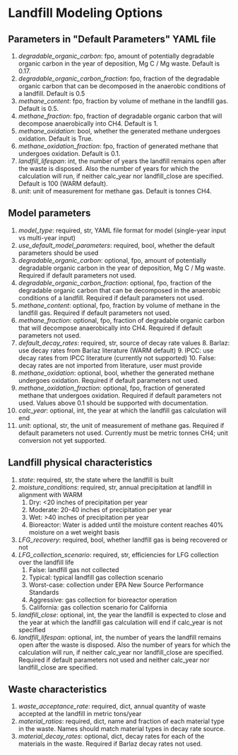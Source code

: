 # Landfill Modeling Options

## Parameters in "Default Parameters" YAML file
1. _degradable_organic_carbon_: fpo, amount of potentially degradable organic carbon in the year of
deposition, Mg C / Mg waste. Default is 0.17.
2. _degradable_organic_carbon_fraction_: fpo, fraction of the degradable organic carbon that can be 
decomposed in the anaerobic conditions of a landfill. Default is 0.5
3. _methane_content_: fpo, fraction by volume of methane in the landfill gas. Default is 0.5.
4. _methane_fraction_: fpo, fraction of degradable organic carbon that will decompose anaerobically 
into CH4. Default is 1.
5. _methane_oxidation_: bool, whether the generated methane undergoes oxidation. Default is True.
6. _methane_oxidation_fraction_: fpo, fraction of generated methane that undergoes oxidation. Default is 0.1.
7. _landfill_lifespan_: int, the number of years the landfill remains open after the waste is disposed. Also 
the number of years for which the calculation will run, if neither calc_year nor landfill_close are specified. 
Default is 100 (WARM default).
8. _unit_: unit of measurement for methane gas. Default is tonnes CH4.

## Model parameters
1. _model_type_: required, str, YAML file format for model (single-year input vs multi-year input)
2. _use_default_model_parameters_: required, bool, whether the default parameters should be used
3. _degradable_organic_carbon_: optional, fpo, amount of potentially degradable organic carbon in the year of
deposition, Mg C / Mg waste. Required if default parameters not used.
4. _degradable_organic_carbon_fraction_: optional, fpo, fraction of the degradable organic carbon that can be 
decomposed in the anaerobic conditions of a landfill. Required if default parameters not used.
5. _methane_content_: optional, fpo, fraction by volume of methane in the landfill gas. Required if default
parameters not used.
6. _methane_fraction_: optional, fpo, fraction of degradable organic carbon that will decompose anaerobically 
into CH4. Required if default parameters not used.
7. _default_decay_rates_: required, str, source of decay rate values
   8. Barlaz: use decay rates from Barlaz literature (WARM default)
   9. IPCC: use decay rates from IPCC literature (currently not supported)
   10. False: decay rates are not imported from literature, user must provide
8. _methane_oxidation_: optional, bool, whether the generated methane undergoes oxidation. Required if default 
parameters not used.
9. _methane_oxidation_fraction_: optional, fpo, fraction of generated methane that undergoes oxidation. Required if
default parameters not used. Values above 0.1 should be supported with documentation.
10. _calc_year_: optional, int, the year at which the landfill gas calculation will end
11. _unit_: optional, str, the unit of measurement of methane gas. Required if default parameters not used. Currently 
must be metric tonnes CH4; unit conversion not yet supported.

## Landfill physical characteristics
1. _state_: required, str, the state where the landfill is built
2. _moisture_conditions_: required, str, annual precipitation at landfill in alignment with WARM
   1. Dry: <20 inches of precipitation per year
   3. Moderate: 20-40 inches of precipitation per year
   4. Wet: >40 inches of precipitation per year
   6. Bioreactor: Water is added until the moisture content reaches 40% moisture on a
   wet weight basis
3. _LFG_recovery_: required, bool, whether landfill gas is being recovered or not
3. _LFG_collection_scenario_: required, str, efficiencies for LFG collection over the landfill life
   1. False: landfill gas not collected
   2. Typical: typical landfill gas collection scenario
   3. Worst-case: collection under EPA New Source Performance Standards
   4. Aggressive: gas collection for bioreactor operation
   5. California: gas collection scenario for California
4. _landfill_close_: optional, int, the year the landfill is expected to close and the year at which the landfill gas 
calculation will end if calc_year is not specified
10. _landfill_lifespan_: optional, int, the number of years the landfill remains open after the waste is disposed. Also 
the number of years for which the calculation will run, if neither calc_year nor landfill_close are specified. Required
if default parameters not used and neither calc_year nor landfill_close are specified.


## Waste characteristics
1. _waste_acceptance_rate_: required, dict, annual quantity of waste accepted at the landfill in metric tons/year
2. _material_ratios_: required, dict, name and fraction of each material type in the waste. Names should match 
material types in decay rate source.
3. _material_decay_rates_: optional, dict, decay rates for each of the materials in the waste. Required if Barlaz
decay rates not used.


